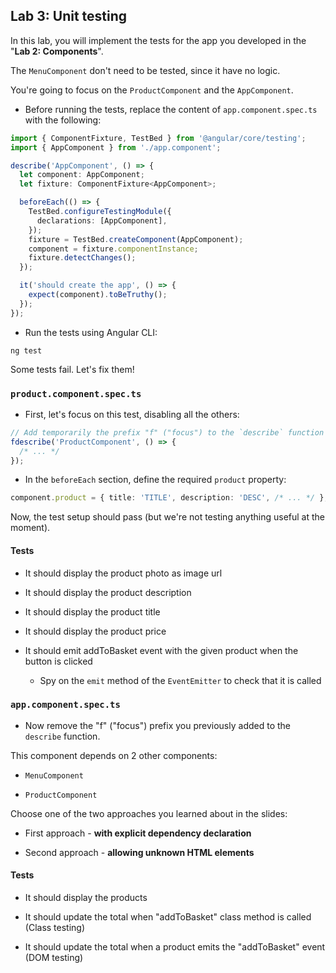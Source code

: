 ## Lab 3: Unit testing

In this lab, you will implement the tests for the app you developed in the "**Lab 2: Components**".

The `MenuComponent` don't need to be tested, since it have no logic.

You're going to focus on the `ProductComponent` and the `AppComponent`.

- Before running the tests, replace the content of `app.component.spec.ts` with the following:

```ts
import { ComponentFixture, TestBed } from '@angular/core/testing';
import { AppComponent } from './app.component';

describe('AppComponent', () => {
  let component: AppComponent;
  let fixture: ComponentFixture<AppComponent>;

  beforeEach(() => {
    TestBed.configureTestingModule({
      declarations: [AppComponent],
    });
    fixture = TestBed.createComponent(AppComponent);
    component = fixture.componentInstance;
    fixture.detectChanges();
  });

  it('should create the app', () => {
    expect(component).toBeTruthy();
  });
});
```

- Run the tests using Angular CLI:

```shell
ng test
```

Some tests fail. Let's fix them!

### `product.component.spec.ts`

- First, let's focus on this test, disabling all the others:

```ts
// Add temporarily the prefix "f" ("focus") to the `describe` function
fdescribe('ProductComponent', () => {
  /* ... */
});
```

- In the `beforeEach` section, define the required `product` property:

```ts
component.product = { title: 'TITLE', description: 'DESC', /* ... */ };
```

Now, the test setup should pass (but we're not testing anything useful at the moment).

<div class="pb"></div>

#### Tests

- It should display the product photo as image url

- It should display the product description

- It should display the product title

- It should display the product price

- It should emit addToBasket event with the given product when the button is clicked
  - Spy on the `emit` method of the `EventEmitter` to check that it is called

### `app.component.spec.ts`

- Now remove the "f" ("focus") prefix you previously added to the `describe` function.

This component depends on 2 other components:

- `MenuComponent`

- `ProductComponent`

Choose one of the two approaches you learned about in the slides:

- First approach - **with explicit dependency declaration**

- Second approach - **allowing unknown HTML elements**

#### Tests

- It should display the products

- It should update the total when "addToBasket" class method is called (Class testing)

- It should update the total when a product emits the "addToBasket" event (DOM testing)

<div class="pb"></div>

